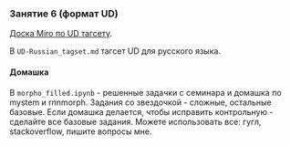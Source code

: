 ### Занятие 6 (формат UD)

[Доска Miro по UD тагсету](https://miro.com/app/board/o9J_lmY4owk=/?invite_link_id=467493090536).

В `UD-Russian_tagset.md` тагсет UD для русского языка.

#### Домашка
В `morpho_filled.ipynb` - решенные задачки с семинара и домашка по mystem и rnnmorph. Задания со звездочкой - сложные, остальные базовые. Если домашка делается, чтобы исправить контрольную - сделайте все базовые задания. Можете использовать все: гугл, stackoverflow, пишите вопросы мне.
